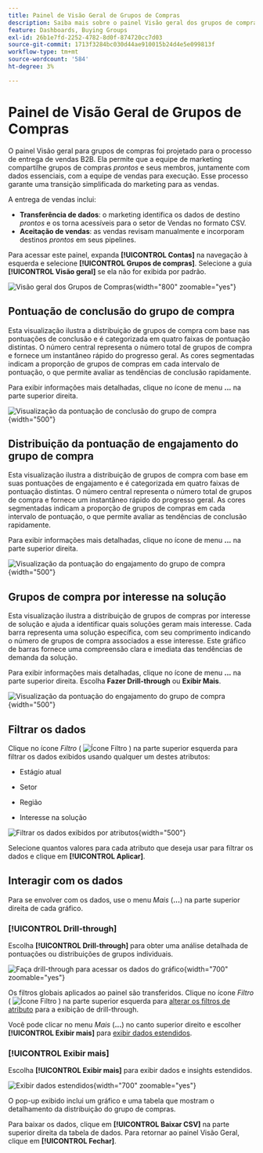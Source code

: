 ```yaml
---
title: Painel de Visão Geral de Grupos de Compras
description: Saiba mais sobre o painel Visão geral dos grupos de compra e como ele permite a transferência de vendas da equipe de marketing.
feature: Dashboards, Buying Groups
exl-id: 26b1e7fd-2252-4782-8d0f-874720cc7d03
source-git-commit: 1713f3284bc030d44ae910015b24d4e5e099813f
workflow-type: tm+mt
source-wordcount: '584'
ht-degree: 3%

---
```


# Painel de Visão Geral de Grupos de Compras

O painel Visão geral para grupos de compras foi projetado para o processo de entrega de vendas B2B. Ela permite que a equipe de marketing compartilhe grupos de compras _prontos_ e seus membros, juntamente com dados essenciais, com a equipe de vendas para execução. Esse processo garante uma transição simplificada do marketing para as vendas.

A entrega de vendas inclui:

* **Transferência de dados**: o marketing identifica os dados de destino _prontos_ e os torna acessíveis para o setor de Vendas no formato CSV. 
* **Aceitação de vendas**: as vendas revisam manualmente e incorporam destinos _prontos_ em seus pipelines.

Para acessar este painel, expanda **[!UICONTROL Contas]** na navegação à esquerda e selecione **[!UICONTROL Grupos de compras]**. Selecione a guia **[!UICONTROL Visão geral]** se ela não for exibida por padrão.

![Visão geral dos Grupos de Compras](./assets/buying-groups-overview.png){width="800" zoomable="yes"}
<!--
## Buying Group Status

Gain insights into your buying groups' progression with the Buying Group Status view. This visualization showcases the distribution of your buying groups categorized by their most recent status update within a specified time frame.

![Buying Groups overview](./assets/buying-groups-overview.png){width="800" zoomable="yes"}

**[!UICONTROL Status]** (y-axis): Track the journey of buying groups through various stages.
**[!UICONTROL Number of Buying Groups]** (x-axis): Quantify the number of buying groups at each status, providing a clear metric of your funnel's health and activity.

To generate a shareable PDF of your current view, click **[!UICONTROL Export]** at the top-right corner of the page. -->

## Pontuação de conclusão do grupo de compra

Esta visualização ilustra a distribuição de grupos de compra com base nas pontuações de conclusão e é categorizada em quatro faixas de pontuação distintas. O número central representa o número total de grupos de compra e fornece um instantâneo rápido do progresso geral. As cores segmentadas indicam a proporção de grupos de compras em cada intervalo de pontuação, o que permite avaliar as tendências de conclusão rapidamente.

Para exibir informações mais detalhadas, clique no ícone de menu **...** na parte superior direita.

![Visualização da pontuação de conclusão do grupo de compra](./assets/buying-group-completion-score-chart.png){width="500"}

## Distribuição da pontuação de engajamento do grupo de compra

Esta visualização ilustra a distribuição de grupos de compra com base em suas pontuações de engajamento e é categorizada em quatro faixas de pontuação distintas. O número central representa o número total de grupos de compra e fornece um instantâneo rápido do progresso geral. As cores segmentadas indicam a proporção de grupos de compras em cada intervalo de pontuação, o que permite avaliar as tendências de conclusão rapidamente.

Para exibir informações mais detalhadas, clique no ícone de menu **...** na parte superior direita.

![Visualização da pontuação do engajamento do grupo de compra](./assets/buying-group-completion-score-chart.png){width="500"}

## Grupos de compra por interesse na solução

Esta visualização ilustra a distribuição de grupos de compras por interesse de solução e ajuda a identificar quais soluções geram mais interesse. Cada barra representa uma solução específica, com seu comprimento indicando o número de grupos de compra associados a esse interesse. Este gráfico de barras fornece uma compreensão clara e imediata das tendências de demanda da solução.

Para exibir informações mais detalhadas, clique no ícone de menu **...** na parte superior direita. Escolha **Fazer Drill-through** ou **Exibir Mais**.

![Visualização da pontuação do engajamento do grupo de compra](./assets/buying-group-by-solution-interest-chart.png){width="500"}

## Filtrar os dados

Clique no ícone _Filtro_ ( ![Ícone Filtro](../assets/do-not-localize/icon-filter.svg) ) na parte superior esquerda para filtrar os dados exibidos usando qualquer um destes atributos:

* Estágio atual
* Setor
* Região

* Interesse na solução

![Filtrar os dados exibidos por atributos](./assets/buying-group-overview-filters.png){width="500"}

Selecione quantos valores para cada atributo que deseja usar para filtrar os dados e clique em **[!UICONTROL Aplicar]**.

## Interagir com os dados

Para se envolver com os dados, use o menu _Mais_ (**...**) na parte superior direita de cada gráfico.

### [!UICONTROL Drill-through]

Escolha **[!UICONTROL Drill-through]** para obter uma análise detalhada de pontuações ou distribuições de grupos individuais.

![Faça drill-through para acessar os dados do gráfico](./assets/buying-group-completion-score-drill-through-view.png){width="700" zoomable="yes"}

Os filtros globais aplicados ao painel são transferidos. Clique no ícone _Filtro_ ( ![Ícone Filtro](../assets/do-not-localize/icon-filter.svg) ) na parte superior esquerda para [alterar os filtros de atributo](#filter-the-data) para a exibição de drill-through.

Você pode clicar no menu _Mais_ (**...**) no canto superior direito e escolher **[!UICONTROL Exibir mais]** para [exibir dados estendidos](#view-more).

### [!UICONTROL Exibir mais]

Escolha **[!UICONTROL Exibir mais]** para exibir dados e insights estendidos.

![Exibir dados estendidos](./assets/buying-group-engagement-score-view-more.png){width="700" zoomable="yes"}

O pop-up exibido inclui um gráfico e uma tabela que mostram o detalhamento da distribuição do grupo de compras.

Para baixar os dados, clique em **[!UICONTROL Baixar CSV]** na parte superior direita da tabela de dados. Para retornar ao painel Visão Geral, clique em **[!UICONTROL Fechar]**.
